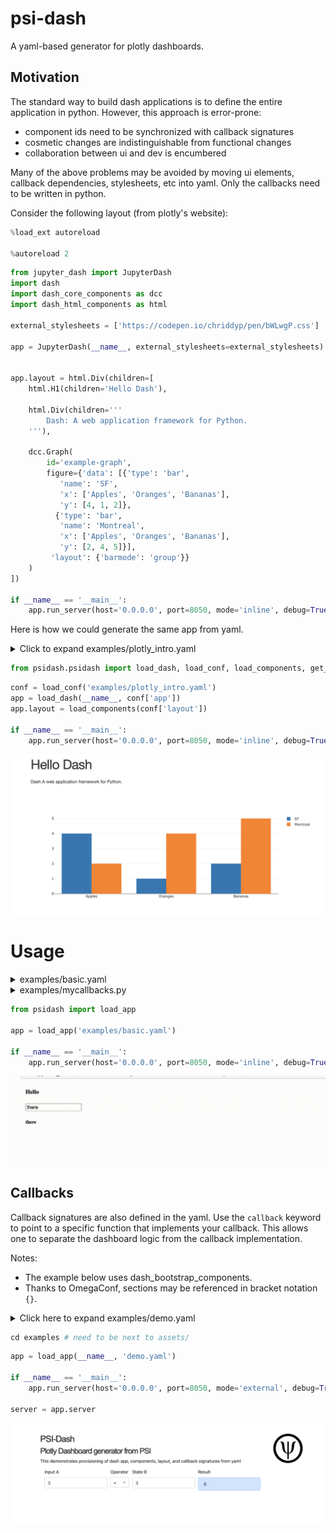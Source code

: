 <!-- #region -->
# psi-dash

A yaml-based generator for plotly dashboards.

## Motivation

The standard way to build dash applications is to define the entire application in python. However, this approach is error-prone:

* component ids need to be synchronized with callback signatures
* cosmetic changes are indistinguishable from functional changes
* collaboration between ui and dev is encumbered 


Many of the above problems may be avoided by moving ui elements, callback dependencies, stylesheets, etc into yaml. Only the callbacks need to be written in python.

Consider the following layout (from plotly's website):
<!-- #endregion -->

```python
%load_ext autoreload

%autoreload 2
```

```python
from jupyter_dash import JupyterDash
import dash
import dash_core_components as dcc
import dash_html_components as html

external_stylesheets = ['https://codepen.io/chriddyp/pen/bWLwgP.css']

app = JupyterDash(__name__, external_stylesheets=external_stylesheets)


app.layout = html.Div(children=[
    html.H1(children='Hello Dash'),

    html.Div(children='''
        Dash: A web application framework for Python.
    '''),

    dcc.Graph(
        id='example-graph',
        figure={'data': [{'type': 'bar',
           'name': 'SF',
           'x': ['Apples', 'Oranges', 'Bananas'],
           'y': [4, 1, 2]},
          {'type': 'bar',
           'name': 'Montreal',
           'x': ['Apples', 'Oranges', 'Bananas'],
           'y': [2, 4, 5]}],
         'layout': {'barmode': 'group'}}
    )
])

if __name__ == '__main__':
    app.run_server(host='0.0.0.0', port=8050, mode='inline', debug=True)
```

Here is how we could generate the same app from yaml.

<!-- #region -->
<details><summary> Click to expand examples/plotly_intro.yaml </summary>


```yaml

dcc: dash_core_components
html: dash_html_components

external_stylesheets:
  - https://codepen.io/chriddyp/pen/bWLwgP.css

app:
  class: jupyter_dash.JupyterDash
  external_stylesheets: ${external_stylesheets}
  title: psidash demo

layout:
  class: ${html}.Div
  children:
  - class: ${html}.H1
    children: Hello Dash
  - class: ${html}.Div
    children: Dash A web application framework for Python.
  - class: ${dcc}.Graph
    id: example-graph
    figure:
      data:
      - type: bar
        name: SF
        x: ["Apples", "Oranges", "Bananas"]
        y: [4, 1, 2]
      - type: bar
        name: Montreal
        x: ["Apples", "Oranges", "Bananas"]
        y:  [2, 4, 5]
      layout:
        barmode: group
    
    
```
</details>
<!-- #endregion -->

```python
from psidash.psidash import load_dash, load_conf, load_components, get_callbacks
```

```python
conf = load_conf('examples/plotly_intro.yaml')
app = load_dash(__name__, conf['app'])
app.layout = load_components(conf['layout'])

if __name__ == '__main__':
    app.run_server(host='0.0.0.0', port=8050, mode='inline', debug=True)
```

![](examples/plotly_intro.png)


# Usage

<!-- #region -->


<details>
<summary> examples/basic.yaml </summary>
    
```yaml

import:
  html: dash_html_components
  dcc: dash_core_components

app:
  jupyter_dash.JupyterDash:
    title: psidash basic


layout:
    html.Div:
      children:
          - html.H4: Hello
          - dcc.Input:
              value: there
              id: my-input
          - html.H5:
              id: my-output

callbacks:
  pass_through:
    input:
      - id: my-input
        attr: value
    output:
      - id: my-output
        attr: children
    callback: examples.mycallbacks.pass_through
    
```
 
</details>

<details>
    <summary> examples/mycallbacks.py </summary>
    
```python  
    
def pass_through(*args):
    return args
```
	
</details>

<!-- #endregion -->

```python
from psidash import load_app

app = load_app('examples/basic.yaml')

if __name__ == '__main__':
    app.run_server(host='0.0.0.0', port=8050, mode='inline', debug=True)
```

![](examples/basic.gif)


## Callbacks

Callback signatures are also defined in the yaml. Use the `callback` keyword to point to a specific function that implements your callback. This allows one to separate the dashboard logic from the callback implementation.

Notes:

* The example below uses dash_bootstrap_components.
* Thanks to OmegaConf, sections may be referenced in bracket notation `{}`.


<details>  <summary>Click here to expand examples/demo.yaml </summary> 

```yaml
import:
  dcc: dash_core_components
  html: dash_html_components
  dbc: dash_bootstrap_components

external_stylesheets:
  - https://codepen.io/chriddyp/pen/bWLwgP.css
  - https://www.w3schools.com/w3css/4/w3.css
  - https://stackpath.bootstrapcdn.com/bootstrap/4.5.2/css/bootstrap.min.css

external_scripts:
  - https://cdnjs.cloudflare.com/ajax/libs/mathjax/2.7.5/MathJax.js?config=TeX-MML-AM_CHTML

app:
  jupyter_dash.JupyterDash:
    external_stylesheets: ${external_stylesheets}
    external_scripts: ${external_scripts}
    # suppress_callback_exceptions: True
    title: psidash demo

explainer: "## PSI-Dash

### Plotly Dashboard generator from PSI

This demonstrates provisioning of dash app, components, layout, and callback signatures from yaml
"


header:
  dash_html_components.Div:
    children:
      - dcc.Markdown:
          children: ${explainer}
          className: ten columns
      - html.Div:
          children:
            - html.Img:
                src: assets/psi_logo.png
                width: 100
                height: 100
          className: two columns
    className: row


input_a:
  dbc.Col:
    width: 3
    children:
      - dbc.FormGroup:
          children:
            - dbc.Label: Input A
            - dbc.Input:
                id: user-input-a
                type: number
                value: 3
operator:
  dbc.Col:
    width: 1
    children:
      - dbc.Label: Operator
      - dcc.Dropdown:
          id: operator
          clearable: False
          options:
            - label: +
              value: plus
            - label: '-'
              value: minus
            - label: x
              value: multiply
            - label: ÷
              value: divide
          value: plus

input_b:
  dbc.Col:
    width: 3
    children:
      - dbc.FormGroup:
          children:
            - dbc.Label: State B
            - dbc.Input:
                id: user-input-b
                type: number
                value: 3

          
result:
  dbc.Col:
    width: 3
    children:
      - dbc.FormGroup:
          children:
            - dbc.Label: Result
            - dbc.Alert:
                color: primary
                id: result

arithmetic:
  html.Div:
    children:
      - dbc.Row:
          form: True
          children:
            - ${input_a}
            - ${operator}
            - ${input_b}
            - ${result}


layout:
    html.Div:
      children:
          - ${header}
          - ${arithmetic}
      className: w3-container
      style:
          padding: 5%
        
callbacks:
  compute:
    output:
    - id: result
      attr: children
    input:
    - id: user-input-a
      attr: value
    - id: operator
      attr: value
    state:
    - id: user-input-b
      attr: value
    callback: mycallbacks.render_sum

```
    
</details>

```python
cd examples # need to be next to assets/
```

```python
app = load_app(__name__, 'demo.yaml')

if __name__ == '__main__':
    app.run_server(host='0.0.0.0', port=8050, mode='external', debug=True)

server = app.server
```

![](examples/psidash_demo.png)
